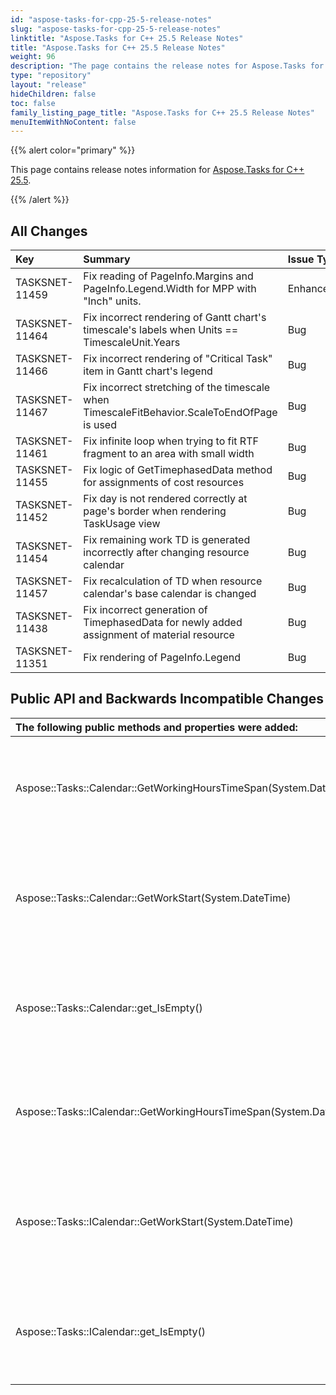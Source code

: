 ```yaml
---
id: "aspose-tasks-for-cpp-25-5-release-notes"
slug: "aspose-tasks-for-cpp-25-5-release-notes"
linktitle: "Aspose.Tasks for C++ 25.5 Release Notes"
title: "Aspose.Tasks for C++ 25.5 Release Notes"
weight: 96
description: "The page contains the release notes for Aspose.Tasks for C++ 25.5."
type: "repository"
layout: "release"
hideChildren: false
toc: false
family_listing_page_title: "Aspose.Tasks for C++ 25.5 Release Notes"
menuItemWithNoContent: false
---
```


{{% alert color="primary" %}}

This page contains release notes information for [Aspose.Tasks for C++ 25.5](https://releases.aspose.com/tasks/cpp/new-releases/aspose.tasks-for-c++-25.5/).

{{% /alert %}}
## **All Changes**
|**Key**|**Summary**|**Issue Type**|
| :- | :- | :- |
| TASKSNET-11459 | Fix reading of PageInfo.Margins and PageInfo.Legend.Width for MPP with "Inch" units. | Enhancement |
| TASKSNET-11464 | Fix incorrect rendering of Gantt chart's timescale's labels when Units == TimescaleUnit.Years | Bug |
| TASKSNET-11466 | Fix incorrect rendering of "Critical Task" item in Gantt chart's legend | Bug |
| TASKSNET-11467 | Fix incorrect stretching of the timescale when TimescaleFitBehavior.ScaleToEndOfPage is used | Bug |
| TASKSNET-11461 | Fix infinite loop when trying to fit RTF fragment to an area with small width | Bug |
| TASKSNET-11455 | Fix logic of GetTimephasedData method for assignments of cost resources | Bug |
| TASKSNET-11452 | Fix day is not rendered correctly at page's border when rendering TaskUsage view | Bug |
| TASKSNET-11454 | Fix remaining work TD is generated incorrectly after changing resource calendar | Bug |
| TASKSNET-11457 | Fix recalculation of TD when resource calendar's base calendar is changed | Bug |
| TASKSNET-11438 | Fix incorrect generation of TimephasedData for  newly added assignment of material resource | Bug |
| TASKSNET-11351 | Fix rendering of PageInfo.Legend  | Bug |

## **Public API and Backwards Incompatible Changes**
|**The following public methods and properties were added:**|**Description**|
| :- | :- |
| Aspose::Tasks::Calendar::GetWorkingHoursTimeSpan(System.DateTime,System.DateTime) | Returns amount of working hours between the specified dates. |
| Aspose::Tasks::Calendar::GetWorkStart(System.DateTime) | Calculates next working time start beginning from the specified date and time. |
| Aspose::Tasks::Calendar::get_IsEmpty() | Returns whether the calendar doesn't have working hours defined. |
| Aspose::Tasks::ICalendar::GetWorkingHoursTimeSpan(System.DateTime,System.DateTime) | Returns amount of working hours between the specified dates. |
| Aspose::Tasks::ICalendar::GetWorkStart(System.DateTime) | Calculates next working time start beginning from the specified date and time. |
| Aspose::Tasks::ICalendar::get_IsEmpty() | Returns whether the calendar doesn't have working hours defined. |
